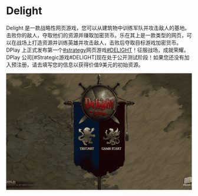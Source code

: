 # Delight

Delight 是一款战略性网页游戏，您可以从建筑物中训练军队并攻击敌人的基地。击败你的敌人，夺取他们的资源并赚取加密货币。乐在其上是一款类型的网页，可以在战场上打造资源并训练英雄并攻击敌人，击败后夺取目标游戏加密货币。DPlay 上正式发布第一个[#strategy](https://twitter.com/hashtag/strategy?src=hashtag_click)网页游戏[#DELIGHT](https://twitter.com/hashtag/DELIGHT?src=hashtag_click)！征服战场，成就荣耀。DPlay 公司[#Strategic游戏#DELIGHT]现在处于公开测试阶段！如果您还没有加入预注册，请去填写您的信息以获得价值9美元的初始资源。

![1](1.png)
